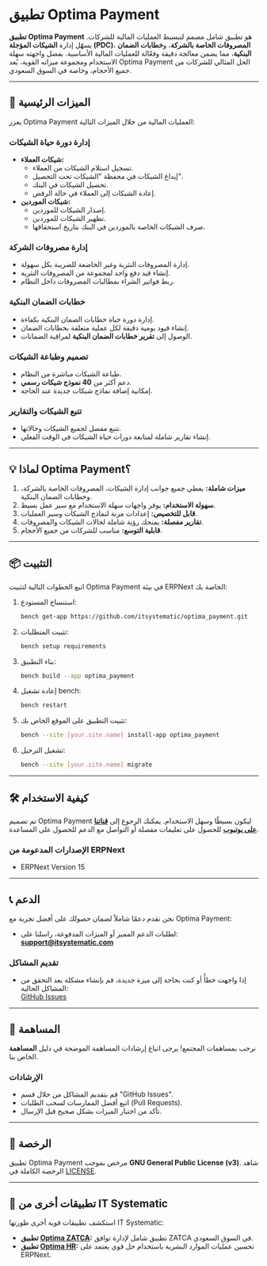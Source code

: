 # تطبيق Optima Payment

**تطبيق Optima Payment** هو تطبيق شامل مصمم لتبسيط العمليات المالية للشركات. يسهّل إدارة **الشيكات المؤجلة (PDC)**، **المصروفات الخاصة بالشركة**، و**خطابات الضمان البنكية**، مما يضمن معالجة دقيقة وفعّالة للعمليات المالية الأساسية. بفضل واجهته سهلة الاستخدام ومجموعة ميزاته القوية، يُعد Optima Payment الحل المثالي للشركات من جميع الأحجام، وخاصة في السوق السعودي.

---

## 🚀 الميزات الرئيسية

يعزز Optima Payment العمليات المالية من خلال الميزات التالية:

### **إدارة دورة حياة الشيكات**
- **شيكات العملاء:**
  - تسجيل استلام الشيكات من العملاء.
  - إيداع الشيكات في محفظة "الشيكات تحت التحصيل".
  - تحصيل الشيكات في البنك.
  - إعادة الشيكات إلى العملاء في حالة الرفض.
- **شيكات الموردين:**
  - إصدار الشيكات للموردين.
  - تظهير الشيكات للموردين.
  - صرف الشيكات الخاصة بالموردين في البنك بتاريخ استحقاقها.

### **إدارة مصروفات الشركة**
- إدارة المصروفات النثرية وغير الخاضعة للضريبة بكل سهولة.
- إنشاء قيد دفع واحد لمجموعة من المصروفات النثرية.
- ربط فواتير الشراء بمطالبات المصروفات داخل النظام.

### **خطابات الضمان البنكية**
- إدارة دورة حياة خطابات الضمان البنكية بكفاءة.
- إنشاء قيود يومية دقيقة لكل عملية متعلقة بخطابات الضمان.
- الوصول إلى **تقرير خطابات الضمان البنكية** لمراقبة الضمانات.

### **تصميم وطباعة الشيكات**
- طباعة الشيكات مباشرة من النظام.
- دعم أكثر من **40 نموذج شيكات رسمي**.
- إمكانية إضافة نماذج شيكات جديدة عند الحاجة.

### **تتبع الشيكات والتقارير**
- تتبع مفصل لجميع الشيكات وحالاتها.
- إنشاء تقارير شاملة لمتابعة دورات حياة الشيكات في الوقت الفعلي.

---

## 💡 لماذا Optima Payment؟

1. **ميزات شاملة:** يغطي جميع جوانب إدارة الشيكات، المصروفات الخاصة بالشركة، وخطابات الضمان البنكية.
2. **سهولة الاستخدام:** يوفر واجهات سهلة الاستخدام مع سير عمل بسيط.
3. **قابل للتخصيص:** إعدادات مرنة لنماذج الشيكات وسير العمليات.
4. **تقارير مفصلة:** يمنحك رؤية شاملة لحالات الشيكات والمصروفات.
5. **قابلية التوسع:** مناسب للشركات من جميع الأحجام.

---

## 📦 التثبيت

اتبع الخطوات التالية لتثبيت Optima Payment في بيئة ERPNext الخاصة بك:

1. استنساخ المستودع:
   ```bash
   bench get-app https://github.com/itsystematic/optima_payment.git
   ```
2. تثبيت المتطلبات:
   ```bash
   bench setup requirements
   ```
3. بناء التطبيق:
   ```bash
   bench build --app optima_payment
   ```
4. إعادة تشغيل bench:
   ```bash
   bench restart
   ```
5. تثبيت التطبيق على الموقع الخاص بك:
   ```bash
   bench --site [your.site.name] install-app optima_payment
   ```
6. تشغيل الترحيل:
   ```bash
   bench --site [your.site.name] migrate
   ```

---

## 🛠️ كيفية الاستخدام

تم تصميم Optima Payment ليكون بسيطًا وسهل الاستخدام. يمكنك الرجوع إلى **[قناتنا على يوتيوب](https://www.youtube.com/@itsystematic)** للحصول على تعليمات مفصلة أو التواصل مع الدعم للحصول على المساعدة.

### الإصدارات المدعومة من ERPNext
- ERPNext Version 15

---

## 📞 الدعم

نحن نقدم دعمًا شاملاً لضمان حصولك على أفضل تجربة مع Optima Payment:

- لطلبات الدعم المميز أو الميزات المدفوعة، راسلنا على:  
  **support@itsystematic.com**

### **تقديم المشاكل**
- إذا واجهت خطأً أو كنت بحاجة إلى ميزة جديدة، قم بإنشاء مشكلة بعد التحقق من المشاكل الحالية:  
  [GitHub Issues](https://github.com/itsystematic/optima_payment/issues)

---

## 🤝 المساهمة

نرحب بمساهمات المجتمع! يرجى اتباع إرشادات المساهمة الموضحة في دليل **المساهمة** الخاص بنا.

### الإرشادات
- قم بتقديم المشاكل من خلال قسم "GitHub Issues".
- اتبع أفضل الممارسات لسحب الطلبات (Pull Requests).
- تأكد من اختبار الميزات بشكل صحيح قبل الإرسال.

---

## 📜 الرخصة

تطبيق Optima Payment مرخص بموجب **GNU General Public License (v3)**. شاهد الرخصة الكاملة في [LICENSE](https://github.com/itsystematic/optima_payment/blob/version-15/LICENSE).

---

## 📂 تطبيقات أخرى من IT Systematic
استكشف تطبيقات قوية أخرى طورتها IT Systematic:

- **تطبيق [Optima ZATCA](https://github.com/itsystematic/optima_zatca):** تطبيق شامل لإدارة توافق ZATCA في السوق السعودي.
- **تطبيق [Optima HR](https://github.com/itsystematic/optima-hr):** تحسين عمليات الموارد البشرية باستخدام حل قوي يعتمد على ERPNext.
